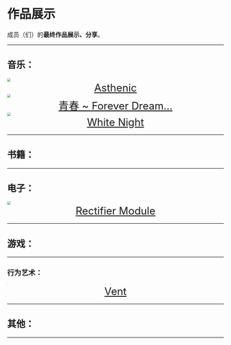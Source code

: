 # 作品展示

成员（们）的**最终作品展示、分享**。

------

## 音乐：

<img src="https://i2.imgu.cc/images/2022/05/22/CtKKr.png" style="zoom:50%;" />

<center><font size="5"><a href="/others/EndProduct/Asthenic/Asthenic.html" target="" title="">Asthenic</a></font></center>



<img src="https://i2.imgu.cc/images/2022/06/18/C8OPD.png" style="zoom:50%;" />

<center><font size="5"><a href="/others/EndProduct/Teenage ~ Forever Dream/青春 ~ Forever Dream.html" target="" title="">青春 ~ Forever Dream...</a></font></center>



<img src="https://i2.imgu.cc/images/2022/07/22/CD4WO.png" style="zoom:50%;" />

<center><font size="5"><a href="/others/EndProduct/White Night/White Night.html" target="" title="">White Night</a></font></center>



------

## 书籍：



------

## 电子：

<img src="https://i2.imgu.cc/images/2022/05/23/CtDZf.png" style="zoom:50%;" />

<center><font size="5"><a href="/others/EndProduct/Rectifier Module/Rectifier Module.html" target="" title="">Rectifier Module</a></font></center>

------

## 游戏：



------

### 行为艺术：

<img src="https://i2.imgu.cc/images/2022/09/04/CXVGH.jpg" style="zoom:8%;" />

<center><font size="5"><a href="/others/EndProduct/Vent/Vent.html" target="" title="">Vent</a></font></center>

------

## 其他：



------

